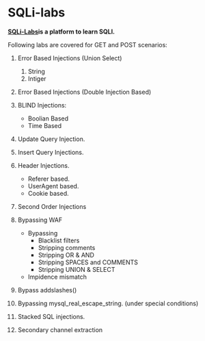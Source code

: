 # SQLi-labs

**[SQLi-Labs](https://github.com/Audi-1/sqli-labs)is a platform to learn SQLI.**

Following labs are covered for GET and POST scenarios:

1. Error Based Injections (Union Select)
	1. String
	2. Intiger
2. Error Based Injections (Double Injection Based)

3. BLIND Injections:
	* Boolian Based
	* Time Based
4. Update Query Injection.
5. Insert Query Injections.
6. Header Injections.
	* Referer based.
	* UserAgent based.
	* Cookie based.
7. Second Order Injections
8. Bypassing WAF
	* Bypassing 
		* Blacklist filters
		* Stripping comments
		* Stripping OR & AND
		* Stripping SPACES and COMMENTS
		* Stripping UNION & SELECT
	* Impidence mismatch
9. Bypass addslashes()
10. Bypassing mysql_real_escape_string. (under special conditions)
11. Stacked SQL injections.
12. Secondary channel extraction
